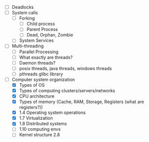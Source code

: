 - [ ] Deadlocks
- [ ] System calls
	- [ ] Forking
		- [ ] Child process
		- [ ] Parent Process
		- [ ] Dead, Orphan, Zombie
	- [ ] System Services
- [ ] Multi-threading
	- [ ] Parallel Processing
	- [ ] What exactly are threads?
	- [ ] Daemon threads?
	- [ ] posix threads, java threads, windows threads
	- [ ] pthreads glibc library

- [ ] Computer system organization
	- [x] Types of OS
	- [x] Types of computing clusters/servers/networks
	- [x] CPU architecture
	- [x] Types of memory (Cache, RAM, Storage, Registers (what are registers?))
	- [x] 1.4 Operating system operations
	- [x] 1.7 Virtualization
	- [x] 1.8 Distributed systems
	- [ ] 1.10 computing envs
	- [ ] Kernel structure 2.8